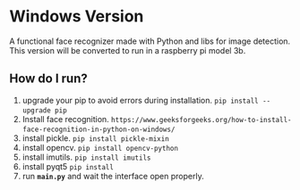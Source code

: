 # Windows Version

A functional face recognizer made with Python and libs for image detection. This version will be converted to run in a raspberry pi model 3b.

## How do I run?


1. upgrade your pip to avoid errors during installation.
    ```pip install --upgrade pip```
&nbsp;
2. Install face recognition. 
    ```https://www.geeksforgeeks.org/how-to-install-face-recognition-in-python-on-windows/```
&nbsp;
3. install pickle.
    ```pip install pickle-mixin```
&nbsp;
4. install opencv.
    ```pip install opencv-python```
&nbsp;
5. install imutils.
    ```pip install imutils```
&nbsp;
6. install pyqt5
    ```pip install ```
&nbsp;
7. run **`main.py`** and wait the interface open properly.
